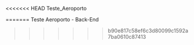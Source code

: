 <<<<<<< HEAD
Teste_Aeroporto

=======
Teste Aeroporto - Back-End
>>>>>>> b90e817c58ef6c3d80099c1592a7ba0610c87413

